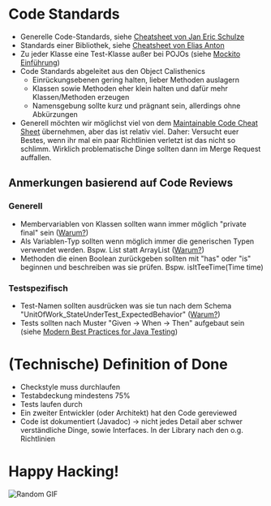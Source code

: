 # Code Standards

- Generelle Code-Standards, siehe [Cheatsheet von Jan Eric Schulze](https://gitlab.imn.htwk-leipzig.de/weicker/grapholution/-/blob/master/architecture/4-jschulze/JavaFX-BestPractices_1.pdf)
- Standards einer Bibliothek, siehe [Cheatsheet von Elias Anton](https://gitlab.imn.htwk-leipzig.de/weicker/grapholution/-/blob/master/architecture/6-eanton/Libraries-Cheatsheet_EliasAnton.pdf)
- Zu jeder Klasse eine Test-Klasse außer bei POJOs (siehe [Mockito Einführung](https://gitlab.imn.htwk-leipzig.de/weicker/grapholution/-/blob/master/architecture/5-bkillisch/src/test/java/workflowEval/AppTest.java))
- Code Standards abgeleitet aus den Object Calisthenics
    - Einrückungsebenen gering halten, lieber Methoden auslagern
    - Klassen sowie Methoden eher klein halten und dafür mehr Klassen/Methoden erzeugen
    - Namensgebung sollte kurz und prägnant sein, allerdings ohne Abkürzungen
- Generell möchten wir möglichst viel von dem [Maintainable Code Cheat Sheet](https://liviuoprisan.com/maintainable-code-cheat-sheet/) übernehmen, aber das ist relativ viel. Daher: Versucht euer Bestes, wenn ihr mal ein paar Richtlinien verletzt ist das nicht so schlimm. Wirklich problematische Dinge sollten dann im Merge Request auffallen. 

## Anmerkungen basierend auf Code Reviews

### Generell
- Membervariablen von Klassen sollten wann immer möglich "private final" sein ([Warum?](https://softwareengineering.stackexchange.com/a/98703))
- Als Variablen-Typ sollten wenn möglich immer die generischen Typen verwendet werden. Bspw. List statt ArrayList ([Warum?](https://stackoverflow.com/a/2279059))
- Methoden die einen Boolean zurückgeben sollten mit "has" oder "is" beginnen und beschreiben was sie prüfen. Bspw. isItTeeTime(Time time)

### Testspezifisch
- Test-Namen sollten ausdrücken was sie tun nach dem Schema "UnitOfWork_StateUnderTest_ExpectedBehavior" ([Warum?](https://stackoverflow.com/a/1594049))
- Tests sollten nach Muster "Given -> When -> Then" aufgebaut sein (siehe [Modern Best Practices for Java Testing](https://phauer.com/2019/modern-best-practices-testing-java/))

# (Technische) Definition of Done
- Checkstyle muss durchlaufen
- Testabdeckung mindestens 75%
- Tests laufen durch
- Ein zweiter Entwickler (oder Architekt) hat den Code gereviewed
- Code ist dokumentiert (Javadoc) -> nicht jedes Detail aber schwer verständliche Dinge, sowie Interfaces. In der Library nach den o.g. Richtlinien

# Happy Hacking!
![Random GIF](https://media.giphy.com/media/KmHueA88mFABT9GkkR/giphy.gif)
